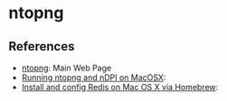 # ntopng



## References
- [ntopng](https://www.ntop.org/products/traffic-analysis/ntop/): Main Web Page
- [Running ntopng and nDPI on MacOSX](https://www.ntop.org/ndpi/running-ntopng-and-ndpi-on-macosx/): 
- [Install and config Redis on Mac OS X via Homebrew](https://medium.com/@petehouston/install-and-config-redis-on-mac-os-x-via-homebrew-eb8df9a4f298): 